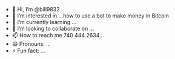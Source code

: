 - 👋 Hi, I’m @bill9832
- 👀 I’m interested in ...how to use a bot to make money in Bitcoin 
- 🌱 I’m currently learning ...
- 💞️ I’m looking to collaborate on ...
- 📫 How to reach me  740 444 2634...
- 😄 Pronouns: ...
- ⚡ Fun fact: ...

<!---
bill9832/bill9832 is a ✨ special ✨ repository because its `README.md` (this file) appears on your GitHub profile.
You can click the Preview link to take a look at your changes.
--->
